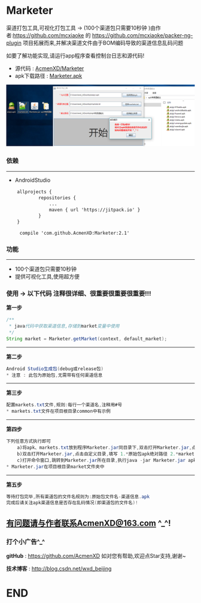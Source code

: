 # Marketer
渠道打包工具,可视化打包工具 -> (100个渠道包只需要10秒钟 )由作者:https://github.com/mcxiaoke 的 https://github.com/mcxiaoke/packer-ng-plugin 项目拓展而来,并解决渠道文件由于BOM编码导致的渠道信息乱码问题

如要了解功能实现,请运行app程序查看控制台日志和源代码!
* 源代码 : <a href="https://github.com/AcmenXD/Marketer">AcmenXD/Marketer</a>
* apk下载路径 : <a href="https://github.com/AcmenXD/Resource/blob/master/apks/Marketer.apk">Marketer.apk</a>

![jpg](https://github.com/AcmenXD/Marketer/blob/master/pic/1.jpg)

### 依赖
---
- AndroidStudio
```
	allprojects {
            repositories {
                ...
                maven { url 'https://jitpack.io' }
            }
	}
```
```
	 compile 'com.github.AcmenXD:Marketer:2.1'
```
### 功能
---
- 100个渠道包只需要10秒钟
- 提供可视化工具,使用超方便
### 使用 -> 以下代码 注释很详细、很重要很重要很重要!!!
**第一步**
```java
/**
 * java代码中获取渠道信息,存储到market变量中使用
 */
String market = Marketer.getMarket(context, default_market);
```
---
**第二步**
```java
Android Studio生成包(debug或release包)
* 注意 : 此包为原始包,无需带有任何渠道信息
```
---
**第三步**
```java
配置markets.txt文件,规则:每行一个渠道名,注释用#号
* markets.txt文件在项目根目录common中有示例
```
---
**第四步**
```java
下列任意方式执行即可
	a)将apk、markets.txt放到程序Marketer.jar同目录下,双击打开Marketer.jar,点击开始
	b)双击打开Marketer.jar,点击自定义目录,填写 1.*原始包apk绝对路径 2.*markets.txt绝对路径 3.*apks输出目录绝对路径,点击开始
	c)打开命令窗口,跳转到Marketer.jar所在目录,执行java -jar Marketer.jar apk路径 markets.txt路径 apks输出目录(可不填,默认为程序根目录apks文件夹) 点击回车执行命令
* Marketer.jar在项目根目录market文件夹中
```
---
**第五步**
```java
等待打包完毕,所有渠道包的文件名规则为:原始包文件名-渠道信息.apk
完成后请关注apk渠道信息是否存在乱码情况(即渠道包的文件名)!
```
有问题请与作者联系AcmenXD@163.com ^_^!
---
### 打个小广告^_^
**gitHub** : https://github.com/AcmenXD   如对您有帮助,欢迎点Star支持,谢谢~

**技术博客** : http://blog.csdn.net/wxd_beijing
# END